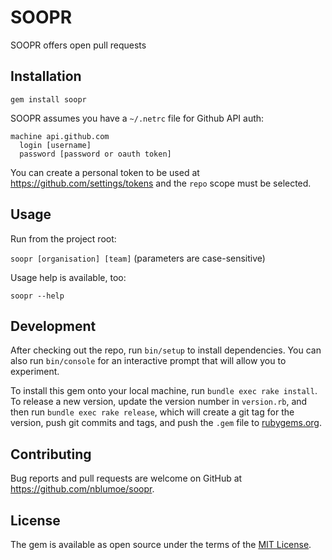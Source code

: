 # SOOPR

SOOPR offers open pull requests

## Installation

`gem install soopr`

SOOPR assumes you have a `~/.netrc` file for Github API auth:

```
machine api.github.com
  login [username]
  password [password or oauth token]
```

You can create a personal token to be used at https://github.com/settings/tokens and the `repo` scope must be selected.

## Usage

Run from the project root:

`soopr [organisation] [team]`  (parameters are case-sensitive)

Usage help is available, too:

`soopr --help`

## Development

After checking out the repo, run `bin/setup` to install dependencies. You can also run `bin/console` for an interactive prompt that will allow you to experiment.

To install this gem onto your local machine, run `bundle exec rake install`. To release a new version, update the version number in `version.rb`, and then run `bundle exec rake release`, which will create a git tag for the version, push git commits and tags, and push the `.gem` file to [rubygems.org](https://rubygems.org).

## Contributing

Bug reports and pull requests are welcome on GitHub at https://github.com/nblumoe/soopr.


## License

The gem is available as open source under the terms of the [MIT License](http://opensource.org/licenses/MIT).

